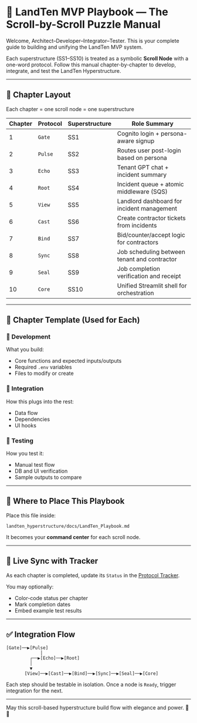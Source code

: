 # 🧩 LandTen MVP Playbook — The Scroll-by-Scroll Puzzle Manual

Welcome, Architect–Developer–Integrator–Tester. This is your complete guide to building and unifying the LandTen MVP system.

Each superstructure (SS1–SS10) is treated as a symbolic **Scroll Node** with a one-word protocol. Follow this manual chapter-by-chapter to develop, integrate, and test the LandTen Hyperstructure.

---

## 🔱 Chapter Layout

Each chapter = one scroll node = one superstructure

| Chapter | Protocol | Superstructure | Role Summary                                  |
|---------|----------|----------------|-----------------------------------------------|
| 1       | `Gate`   | SS1            | Cognito login + persona-aware signup          |
| 2       | `Pulse`  | SS2            | Routes user post-login based on persona       |
| 3       | `Echo`   | SS3            | Tenant GPT chat + incident summary            |
| 4       | `Root`   | SS4            | Incident queue + atomic middleware (SQS)      |
| 5       | `View`   | SS5            | Landlord dashboard for incident management    |
| 6       | `Cast`   | SS6            | Create contractor tickets from incidents      |
| 7       | `Bind`   | SS7            | Bid/counter/accept logic for contractors      |
| 8       | `Sync`   | SS8            | Job scheduling between tenant and contractor  |
| 9       | `Seal`   | SS9            | Job completion verification and receipt       |
| 10      | `Core`   | SS10           | Unified Streamlit shell for orchestration     |

---

## 🧭 Chapter Template (Used for Each)

### 📐 Development
What you build:
- Core functions and expected inputs/outputs
- Required `.env` variables
- Files to modify or create

### 🔗 Integration
How this plugs into the rest:
- Data flow
- Dependencies
- UI hooks

### 🧪 Testing
How you test it:
- Manual test flow
- DB and UI verification
- Sample outputs to compare

---

## 📂 Where to Place This Playbook

Place this file inside:

```
landten_hyperstructure/docs/LandTen_Playbook.md
```

It becomes your **command center** for each scroll node.

---

## 🧠 Live Sync with Tracker

As each chapter is completed, update its `Status` in the [Protocol Tracker](../protocol_tracker/LandTen_Protocol_Tracker.md).

You may optionally:
- Color-code status per chapter
- Mark completion dates
- Embed example test results

---

## ✅ Integration Flow

```
[Gate]──▶[Pulse]
             │
         ┌──▶[Echo]──▶[Root]
         │
         ▼
       [View]──▶[Cast]──▶[Bind]──▶[Sync]──▶[Seal]──▶[Core]
```

Each step should be testable in isolation. Once a node is `Ready`, trigger integration for the next.

---

May this scroll-based hyperstructure build flow with elegance and power. 🧠🔩
